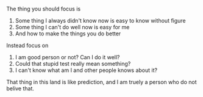 The thing you should focus is 
1. Some thing I always didn't know now is easy to know without figure
2. Some thing I can't do well now is easy for me
3. And how to make the things you do better

Instead focus on 
1. I am good person or not? Can I do it well? 
2. Could that stupid test really mean something?
3. I can't know what am I and other people knows about it?

That thing in this land is like prediction, and I am truely a person who do not belive that. 

